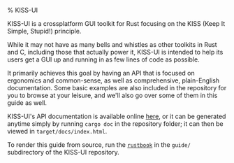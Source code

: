 % KISS-UI

KISS-UI is a crossplatform GUI toolkit for Rust focusing on the KISS (Keep It Simple, Stupid!) principle. 

While it may not have as many bells and whistles as other toolkits in Rust and C, including those that actually power it, KISS-UI is intended to help its users get a GUI up and running in as few lines of code as possible.

It primarily achieves this goal by having an API that is focused on ergonomics and common-sense, as well as comprehensive, plain-English documentation. Some basic examples are also included in the repository for you to browse at your leisure, and we'll also go over some of them in this guide as well.

KISS-UI's API documentation is available online [here](https://cybergeek94.github.io/kiss-ui/docs/api/), or it can be generated anytime simply by running `cargo doc` in the repository folder; it can then be viewed in `target/docs/index.html`.

To render this guide from source, run the [`rustbook`](https://github.com/steveklabnik/rustbook) in the `guide/` subdirectory of the KISS-UI repository.
